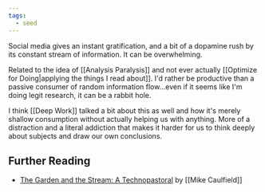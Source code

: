 ```yaml
---
tags:
  - seed
---
```

Social media gives an instant gratification, and a bit of a dopamine rush by its constant stream of information. It can be overwhelming.

Related to the idea of [[Analysis Paralysis]] and not ever actually [[Optimize for Doing|applying the things I read about]]. I'd rather be productive than a passive consumer of random information flow...even if it seems like I'm doing legit research, it can be a rabbit hole.

I think [[Deep Work]] talked a bit about this as well and how it's merely shallow consumption without actually helping us with anything. More of a distraction and a literal addiction that makes it harder for us to think deeply about subjects and draw our own conclusions.

## Further Reading

- [The Garden and the Stream: A Technopastoral](https://hapgood.us/2015/10/17/the-garden-and-the-stream-a-technopastoral/) by [[Mike Caulfield]]